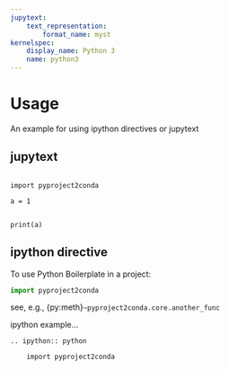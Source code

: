 ```yaml
---
jupytext:
    text_representation:
        format_name: myst
kernelspec:
    display_name: Python 3
    name: python3
---
```


# Usage

An example for using ipython directives or jupytext

## jupytext

```{code-cell} ipython3

import pyproject2conda

a = 1
```

```{code-cell} ipython3

print(a)
```

## ipython directive

To use Python Boilerplate in a project:

```python
import pyproject2conda
```

see, e.g., {py:meth}`~pyproject2conda.core.another_func`

ipython example...

```{eval-rst}
.. ipython:: python

    import pyproject2conda
```
